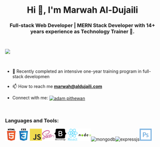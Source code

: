 <h1 align="center">Hi 👋, I'm Marwah Al-Dujaili</h1>
<h3 align="center">Full-stack Web Developer | MERN Stack Developer with 14+ years experience as Technology Trainer 🌟.</h3>

<br>

![](https://komarev.com/ghpvc/?username=marwahaldujaili&color=brightgreen&style=flat)

<br>

- 🌱 Recently completed an intensive one-year training program in full-stack developmen

- 📫 How to reach me **marwah@aldujaili.com**

- Connect with me: <a href="https://www.linkedin.com/in/marwahaldujaili/" target="_blank"><img align="center"
      src="https://www.vectorlogo.zone/logos/linkedin/linkedin-ar21.png"
      alt="adam pithewan" height="20" width="20" /></a>

<br>

<h3 align="left">Languages and Tools:</h3>

<p align="left"><a href="https://www.w3.org/html/" target="_blank" rel="noreferrer" style="text-decoration: none;"><img
          src="https://raw.githubusercontent.com/devicons/devicon/master/icons/html5/html5-original-wordmark.svg"
          alt="html5"
          width="40"
          height="40"
          margin="5px"
        /></a><a href="https://www.w3schools.com/css/" target="_blank" rel="noreferrer" style="text-decoration: none;"><img
          src="https://raw.githubusercontent.com/devicons/devicon/master/icons/css3/css3-original-wordmark.svg"
          alt="css3"
          width="40"
          height="40"
          margin="5px"
        /></a><a
        href="https://developer.mozilla.org/en-US/docs/Web/JavaScript"
        target="_blank"
        rel="noreferrer"
        style="text-decoration: none;"
      ><img
          src="https://raw.githubusercontent.com/devicons/devicon/master/icons/javascript/javascript-original.svg"
          alt="javascript"
          width="40"
          height="40"
          margin="5px"
        /></a><a href="https://sass-lang.com" target="_blank" rel="noreferrer" style="text-decoration: none;"><img
          src="https://raw.githubusercontent.com/devicons/devicon/master/icons/sass/sass-original.svg"
          alt="sass"
          width="40"
          height="40"
          margin="5px"
        /></a><a href="https://getbootstrap.com" target="_blank" rel="noreferrer" style="text-decoration: none;"><img
          src="https://raw.githubusercontent.com/devicons/devicon/master/icons/bootstrap/bootstrap-plain-wordmark.svg"
          alt="bootstrap"
          width="40"
          height="40"
          margin="5px"
        /></a><a href="https://reactjs.org/" target="_blank" rel="noreferrer" style="text-decoration: none;"><img
          src="https://raw.githubusercontent.com/devicons/devicon/master/icons/react/react-original-wordmark.svg"
          alt="react"
          width="40"
          height="40"
          margin="5px"
        /></a><a href="https://nodejs.org" target="_blank" rel="noreferrer" style="text-decoration: none;"><img
          src="https://raw.githubusercontent.com/devicons/devicon/master/icons/nodejs/nodejs-original-wordmark.svg"
          alt="nodejs"
          width="40"
          height="40"
          margin="5px"
        /></a><a href="https://www.mongodb.com/" target="_blank" rel="noreferrer" style="text-decoration: none;"><img
          src="https://www.svgrepo.com/show/331488/mongodb.svg"
          alt="mongodb"
          width="40"
          height="40"
          margin="5px"
        /></a><a href="https://expressjs.com/" target="_blank" rel="noreferrer" style="text-decoration: none;"><img
          src="https://www.svgrepo.com/show/330398/express.svg"
          alt="expressjs"
          width="40"
          height="40"
          margin="15px"
        /></a><a href="https://www.photoshop.com/en" target="_blank" rel="noreferrer" style="text-decoration: none;"><img
          src="https://raw.githubusercontent.com/devicons/devicon/master/icons/photoshop/photoshop-line.svg"
          alt="photoshop"
          width="40"
          height="40"
          margin="5px"
        /></a></p>

<br>
